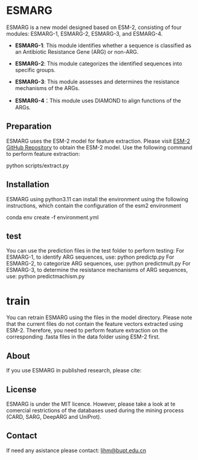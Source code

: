 # ESMARG

ESMARG is a new model designed based on ESM-2, consisting of four modules: ESMARG-1, ESMARG-2, ESMARG-3, and ESMARG-4. 

- **ESMARG-1**: This module identifies whether a sequence is classified as an Antibiotic Resistance Gene (ARG) or non-ARG.

- **ESMARG-2**: This module categorizes the identified sequences into specific groups.

- **ESMARG-3**: This module assesses and determines the resistance mechanisms of the ARGs.

- **ESMARG-4**：This module uses DIAMOND to align functions of the ARGs.

## Preparation

ESMARG uses the ESM-2 model for feature extraction. Please visit [ESM-2 GitHub Repository](https://github.com/facebookresearch/esm) to obtain the ESM-2 model. Use the following command to perform feature extraction:


   python scripts/extract.py

## Installation
ESMARG using python3.11 can install the environment using the following instructions, which contain the configuration of the esm2 environment

   conda env create -f environment.yml

## test
You can use the prediction files in the test folder to perform testing:
  For ESMARG-1, to identify ARG sequences, use:
     python predictp.py
  For ESMARG-2, to categorize ARG sequences, use:
     python predictmult.py
  For ESMARG-3, to determine the resistance mechanisms of ARG sequences, use:
     python predictmachism.py

# train
You can retrain ESMARG using the files in the model directory. Please note that the current files do not contain the feature vectors extracted using ESM-2. Therefore, you need to perform feature extraction on the corresponding .fasta files in the data folder using ESM-2 first.

## About
If you use ESMARG in published research, please cite:

## License
ESMARG is under the MIT licence. However, please take a look at te comercial restrictions of the databases used during the mining process (CARD, SARG, DeepARG and UniProt).

## Contact
If need any asistance please contact: lihm@bupt.edu.cn
